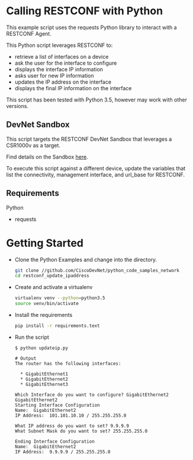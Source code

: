# Calling RESTCONF with Python 

This example script uses the requests Python library to interact with a RESTCONF Agent.  

This Python script leverages RESTCONF to: 
  - retrieve a list of interfaces on a device
  - ask the user for the interface to configure 
  - displays the interface IP information 
  - asks user for new IP information 
  - updates the IP address on the interface 
  - displays the final IP information on the interface 
  
This script has been tested with Python 3.5, however may work with other versions.  
    
## DevNet Sandbox 

This script targets the RESTCONF DevNet Sandbox that leverages a CSR1000v as a target.  

Find details on the Sandbox [here](https://developer.cisco.com/site/devnet/sandbox/available-labs/networking/).

To execute this script against a different device, update the variables that list the connectivity, management interface, and url_base for RESTCONF.  
    
## Requirements

Python 

- requests

# Getting Started 

* Clone the Python Examples and change into the directory.  

    ```bash 
    git clone //github.com/CiscoDevNet/python_code_samples_network
    cd restconf_update_ipaddress
    ```

* Create and activate a virtualenv 

    ```bash 
    virtualenv venv --python=python3.5
    source venv/bin/activate 
    ```
    
* Install the requirements 

    ```bash
    pip install -r requirements.text
    ```

* Run the script

    ```
    $ python updateip.py

    # Output
    The router has the following interfaces:
    
      * GigabitEthernet1
      * GigabitEthernet2
      * GigabitEthernet3
    
    Which Interface do you want to configure? GigabitEthernet2
    GigabitEthernet2
    Starting Interface Configuration
    Name:  GigabitEthernet2
    IP Address:  101.101.10.10 / 255.255.255.0
    
    What IP address do you want to set? 9.9.9.9
    What Subnet Mask do you want to set? 255.255.255.0
    
    Ending Interface Configuration
    Name:  GigabitEthernet2
    IP Address:  9.9.9.9 / 255.255.255.0    
    ```

